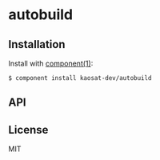 
# autobuild

  

## Installation

  Install with [component(1)](http://component.io):

    $ component install kaosat-dev/autobuild

## API



## License

  MIT
